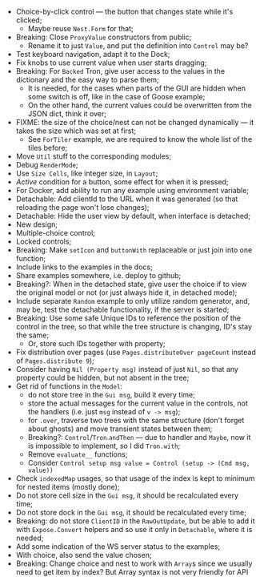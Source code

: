 * Choice-by-click control — the button that changes state while it's clicked;
    * Maybe reuse `Nest.Form` for that;
* Breaking: Close `ProxyValue` constructors from public;
    * Rename it to just `Value`, and put the definition into `Control` may be?
* Test keyboard navigation, adapt it to the Dock;
* Fix knobs to use current value when user starts dragging;
* Breaking: For `Backed` Tron, give user access to the values in the dictionary and the easy way to parse them;
    * It is needed, for the cases when parts of the GUI are hidden when some switch is off, like in the case of Goose example;
    * On the other hand, the current values could be overwritten from the JSON dict, think it over;
* FIXME: the size of the choice/nest can not be changed dynamically — it takes the size which was set at first;
    * See `ForTiler` example, we are required to know the whole list of the tiles before;
* Move `Util` stuff to the corresponding modules;
* Debug `RenderMode`;
* Use `Size Cells`, like integer size, in `Layout`;
* _Active_ condition for a button, some effect for when it is pressed;
* For Docker, add ability to run any example using environment variable;
* Detachable: Add clientId to the URL when it was generated (so that reloading the page won't lose changes);
* Detachable: Hide the user view by default, when interface is detached;
* New design;
* Multiple-choice control;
* Locked controls;
* Breaking: Make `setIcon` and `buttonWith` replaceable or just join into one function;
* Include links to the examples in the docs;
* Share examples somewhere, i.e. deploy to github;
* Breaking?: When in the detached state, give user the choice if to view the original model or not (or just always hide it, in detached mode);
* Include separate `Random` example to only utilize random generator, and, may be, test the detachable functionality, if the server is started;
* Breaking: Use some safe Unique IDs to reference the position of the control in the tree, so that while the tree structure is changing, ID's stay the same;
    * Or, store such IDs together with property;
* Fix distribution over pages (use `Pages.distributeOver pageCount` instead of `Pages.distribute 9`);
* Consider having `Nil (Property msg)` instead of just `Nil`, so that any property could be hidden, but not absent in the tree;
* Get rid of functions in the `Model`:
    * do not store tree in the `Gui msg`, build it every time;
    * store the actual messages for the current value in the controls, not the handlers (i.e. just `msg` instead of `v -> msg`);
    * for `.over`, traverse two trees with the same structure (don't forget about ghosts) and move transient states between them;
    * Breaking?: `Control`/`Tron`.`andThen` — due to handler and `Maybe`, now it is impossible to implement, so I did `Tron.with`;
    * Remove `evaluate__` functions;
    * Consider `Control setup msg value = Control (setup -> (Cmd msg, value))`
* Check `indexedMap` usages, so that usage of the index is kept to minimum for nested items (mostly done);
* Do not store cell size in the `Gui msg`, it should be recalculated every time;
* Do not store dock in the `Gui msg`, it should be recalculated every time;
* Breaking: do not store `ClientID` in the `RawOutUpdate`, but be able to add it with `Expose.Convert` helpers and so use it only in `Detachable`, where it is needed;
* Add some indication of the WS server status to the examples;
* With choice, also send the value chosen;
* Breaking: Change choice and nest to work with `Array`s since we usually need to get item by index? But Array syntax is not very friendly for API
